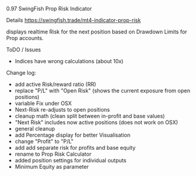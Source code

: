 0.97
SwingFish Prop Risk Indicator
 
Details https://swingfish.trade/mt4-indicator-prop-risk

displays realtime Risk for the next position based on Drawdown Limits for Prop accounts.

ToDO / Issues
- Indices have wrong calculations (about 10x)

Change log:
- add active Risk/reward ratio (RR)
- replace "P/L" with "Open Risk" (shows the current exposure from open positions)
- variable Fix under OSX
- Next-Risk re-adjusts to open positions
- cleanup math (clean split between in-profit and base values)
- "Next Risk" includes now active positions (does not work on OSX)
- general cleanup
- add Percentage display for better Visualisation
- change "Profit" to "P/L"
- add add separate risk for profits and base equity
- rename to Prop Risk Calculator
- added position settings for individual outputs
- Minimum Equity as parameter

